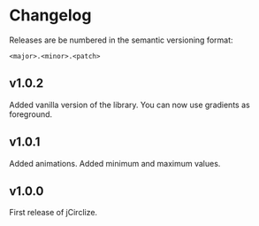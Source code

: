 # Changelog

Releases are be numbered in the semantic versioning format:

`<major>.<minor>.<patch>`

## v1.0.2

Added vanilla version of the library.
You can now use gradients as foreground.

## v1.0.1

Added animations.
Added minimum and maximum values.

## v1.0.0

First release of jCirclize.

